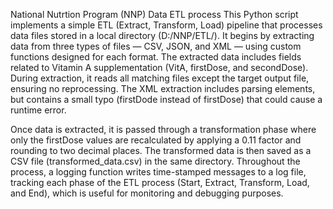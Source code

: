 National Nutrtion Program (NNP) Data  ETL process
This Python script implements a simple ETL (Extract, Transform, Load) pipeline that processes data files stored in a local directory (D:/NNP/ETL/). It begins by extracting data from three types of files — CSV, JSON, and XML — using custom functions designed for each format. The extracted data includes fields related to Vitamin A supplementation (VitA, firstDose, and secondDose). During extraction, it reads all matching files except the target output file, ensuring no reprocessing. The XML extraction includes parsing elements, but contains a small typo (firstDode instead of firstDose) that could cause a runtime error.

Once data is extracted, it is passed through a transformation phase where only the firstDose values are recalculated by applying a 0.11 factor and rounding to two decimal places. The transformed data is then saved as a CSV file (transformed_data.csv) in the same directory. Throughout the process, a logging function writes time-stamped messages to a log file, tracking each phase of the ETL process (Start, Extract, Transform, Load, and End), which is useful for monitoring and debugging purposes.
